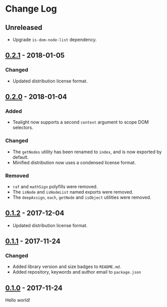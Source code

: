 # Change Log

## Unreleased

* Upgrade `is-dom-node-list` dependency.

## [0.2.1] - 2018-01-05

### Changed

* Updated distribution license format.

## [0.2.0] - 2018-01-04

### Added

* Tealight now supports a second `context` argument to scope DOM selectors.

### Changed

* The `getNodes` utility has been renamed to `index`, and is now exported by default.
* Minified distribution now uses a condensed license format.

### Removed

* `raf` and `mathSign` polyfills were removed.
* The `isNode` and `isNodeList` named exports were removed.
* The `deepAssign`, `each`, `getNode` and `isObject` utilities were removed.

## [0.1.2] - 2017-12-04

* Updated distribution license format.

## [0.1.1] - 2017-11-24

### Changed

* Added library version and size badges to `README.md`.
* Added repository, keywords and author email to `package.json`

## [0.1.0] - 2017-11-24

Hello world!

[0.2.1]: https://github.com/jlmakes/tealight/compare/0.2.0...0.2.1
[0.2.0]: https://github.com/jlmakes/tealight/compare/0.1.2...0.2.0
[0.1.2]: https://github.com/jlmakes/tealight/compare/0.1.1...0.1.2
[0.1.1]: https://github.com/jlmakes/tealight/compare/0.1.0...0.1.1
[0.1.0]: https://github.com/jlmakes/tealight/tree/0.1.0
